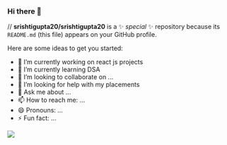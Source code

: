 ### Hi there 👋


// **srishtigupta20/srishtigupta20** is a ✨ _special_ ✨ repository because its `README.md` (this file) appears on your GitHub profile. 

Here are some ideas to get you started:

- 🔭 I’m currently working on react js projects
- 🌱 I’m currently learning DSA
- 👯 I’m looking to collaborate on ...
- 🤔 I’m looking for help with my placements
- 💬 Ask me about ...
- 📫 How to reach me: ...
- 😄 Pronouns: ...
- ⚡ Fun fact: ...

<img 
   src="https://github-readme-stats.vercel.app/api?username=eddiejaoude&show_icons=true&theme=tokyonight" 
/>

